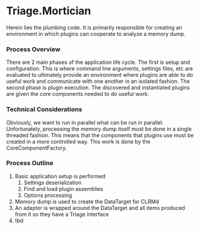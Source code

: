 ﻿# Triage.Mortician
Herein lies the plumbing code. It is primarily responsible for creating an environment in which plugins can cooperate to analyze a memory dump.

### Process Overview
There are 2 main phases of the application life cycle. The first is setup and configuration. This is where command line arguments, settings files, etc are 
evaluated to ultimately provide an environment where plugins are able to do useful work and communicate with one another in an isolated fashion.
The second phase is plugin execution. The discovered and instantiated plugins are given the core components needed to do useful work.

### Technical Considerations
Obviously, we want to run in parallel what can be run in parallel. Unfortunately, processing the memory dump itself must be done in a 
single threaded fashion. This means that the components that plugins use must be created in a more controlled way. This work is done by 
the CoreComponentFactory.

### Process Outline
1. Basic application setup is performed
   1. Settings deserialization
   1. Find and load plugin assemblies
   1. Options processing
1. Memory dump is used to create the DataTarget for CLRMd
1. An adapter is wrapped around the DataTarget and all items produced from it so they have a Triage interface
1. tbd